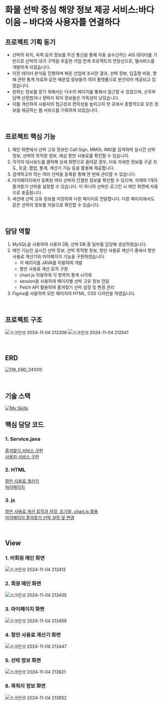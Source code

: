 # 화물 선박 중심 해양 정보 제공 서비스:바다이음 – 바다와 사용자를 연결하다
## 프로젝트 기획 동기
-	선박의 위치, 속력 등의 정보를 무선 통신을 통해 자동 송수신하는 AIS 데이터를 기반으로 선박의 대기 구역을 추출한 기업 연계 프로젝트의 연장선으로, 웹서비스를 개발하게 되었습니다.
-	이전 데이터 분석을 진행하며 해운 산업에 조사한 결과, 선박 정보, 입출항 비용, 항해 관련 통계 자료와 같은 해운업 정보들이 여러 플랫폼으로 분산되어 제공되고 있었습니다.
-	원하는 정보를 얻기 위해서는 다수의 페이지를 통해서 접근할 수 있었으며, 선주부담액 산정법이나 정박지 위치 정보들은 가독성이 낮았습니다.
-	이를 개선하여 사용자의 접근성과 편의성을 높이고자 한 곳에서 종합적으로 모든 정보를 제공하는 웹 서비스를 기획하게 되었습니다.

<br>

## 프로젝트 핵심 기능
1. 메인 화면에서 선박 고유 정보인 Call Sign, MMSI, IMO를 검색하여 실시간 선박 정보, 선박의 목적항 정보, 예상 항만 사용료를 확인할 수 있습니다.
2. 각각의 대시보드를 클릭해 상세 화면으로 들어갈 경우, 더욱 자세한 정보를 구글 지도, 토글, 팝업, 통계, 계산기 기능 등을 활용해 제공합니다.
3. 검색하고자 하는 여러 선박을 등록을 통해 한 번에 관리할 수 있습니다.
4. 마이페이지에서 등록된 여러 선박의 간결한 정보를 확인할 수 있으며, 삭제와 1개의 즐겨찾기 선박을 설정할 수 있습니다. 이 하나의 선박은 로그인 시 메인 화면에 자동으로 표출됩니다.
5. 세션에 선박 고유 정보를 저장하여 다른 페이지로 전달합니다. 다른 페이지에서도 같은 선박의 정보를 자동으로 확인할 수 있습니다.

<br>

## 담당 역할
1.	MySQL을 사용하여 사용자 DB, 선박 DB 중 일부를 담당해 생성하였습니다.
2.	메인 기능인 실시간 선박 정보, 선박 목적항 정보, 항만 사용료 계산기 중에서 항만 사용료 계산기와 마이페이지 기능을 구현하였습니다.
    - 각 페이지를 JAVA를 이용하여 개발
    - 항만 사용료 계산 로직 구현
    - chart.js 이용하여 각 항목의 통계 시각화
    - session을 사용하여 페이지별 선박 고유 정보 전달
    - Fetch API 활용하여 즐겨찾기 선박 설정 및 변경 관리
3. Figma를 사용하여 모든 페이지의 HTML, CSS 디자인을 하였습니다.

<br>

## 프로젝트 구조
![스크린샷 2024-11-04 212306](https://github.com/user-attachments/assets/ca61b2a7-42ce-490a-95d0-b0299e1f33f4)
![스크린샷 2024-11-04 212541](https://github.com/user-attachments/assets/4cf590e0-9fac-4776-a449-477e8190d0eb)

<br>

## ERD
![DB_ERD_241010](https://github.com/user-attachments/assets/1c5c2950-ee3c-4c25-9991-5567f574c89c)

<br>

## 기술 스택
[![My Skills](https://skillicons.dev/icons?i=java,js,spring,mysql,html,css)](https://skillicons.dev)
<br>

## 핵심 담당 코드
### 1. Service.java
[즐겨찾기 서비스 구현](src/main/java/com/kdigital/SecondProject/service/FavoriteVoyageService.java) <br>
[사용자 서비스 구현](src/main/java/com/kdigital/SecondProject/service/UsersService.java) <br>
### 2. HTML
[항만 사용료 계산기](src/main/resources/templates/pages/calculator.html) <br>
[마이페이지](src/main/resources/templates/pages/mypage.html) <br>
### 3. js
[항만 사용료 계산 로직과 저장, 초기화, chart.js 활용](src/main/resources/static/script/calculator.js) <br>
[마이페이지 즐겨찾기 선박 설정 및 변경](src/main/resources/static/script/mypage.js) <br>

<br>

## View
### 1. 비회원 메인 화면
![스크린샷 2024-11-04 213412](https://github.com/user-attachments/assets/bfc8ac16-6302-42b9-adab-5da298a20331)
### 2. 회원 메인 화면
![스크린샷 2024-11-04 213435](https://github.com/user-attachments/assets/ae755272-04fe-4201-b000-fa291536e364)
### 3. 마이페이지 화면
![스크린샷 2024-11-04 213459](https://github.com/user-attachments/assets/4fc41d15-e059-449a-9848-a1f850ad281f)
### 4. 항만 사용료 계산기 화면
![스크린샷 2024-11-04 213447](https://github.com/user-attachments/assets/e65490e5-1045-4742-aec5-aede0e842c76)
### 5. 선박 정보 화면
![스크린샷 2024-11-04 213821](https://github.com/user-attachments/assets/7bdf2310-9bdb-4f40-bc02-965e9ed3079d)
### 6. 목적지 정보 화면
![스크린샷 2024-11-04 213832](https://github.com/user-attachments/assets/6ac0d477-b163-4b73-b287-55a8c4b8987c)

